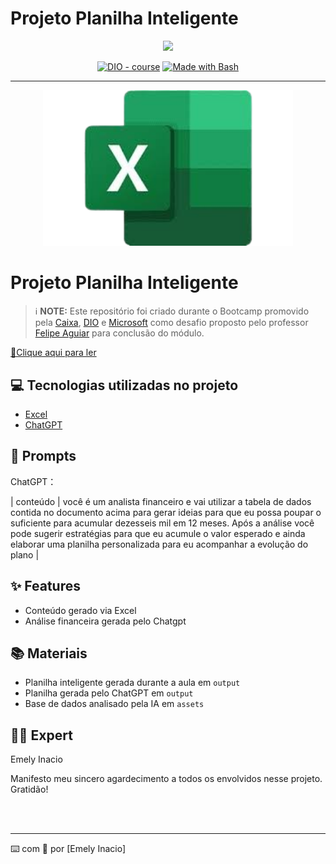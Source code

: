 # Projeto Planilha Inteligente
<p align="center">
    <img width="100" src=".github/assets/cover.png">
</p>


<p align="center">
<a href="https://dio.me/"><img src="https://img.shields.io/badge/DIO-Course-28DA77?logo=youtube" alt="DIO - course"></a>
<a href="https://www.gnu.org/software/bash/" title="Go to Bash homepage"><img src="https://img.shields.io/badge/Prompt-Project-blue?logo=gnu-bash&amp;logoColor=white" alt="Made with Bash"></a></p>

-------


<p align="center">
<img 
    src="./assets/cover.png"
    width="400"  
/>
</p>

# Projeto Planilha Inteligente


 > ℹ️ **NOTE:** Este repositório foi criado durante o Bootcamp promovido pela [Caixa](https://www.caixa.gov.br/Paginas/home-caixa.aspx), [DIO](https://dio.me) e [Microsoft](https://www.microsoft.com/pt-br/) como desafio proposto pelo professor [Felipe Aguiar](https://github.com/felipeAguiarCode) para conclusão do módulo.
>
> 
<a href="https://github.com/Emely81/Ebook-IA-Generativa-Caixa-DIO/blob/main/output/Planilha-inteligente.xlsx" title="View XLS now"> 📕Clique aqui para ler</a>

## 💻 Tecnologias utilizadas no projeto

- [Excel](https://www.microsoft.com/pt-br/microsoft-365/excel)
- [ChatGPT](https://chat.openai.com/) 


## 🧠 Prompts


ChatGPT：

                                                                                                                                                                                                                                                              
                                                  
| conteúdo | você é um analista financeiro e vai utilizar  a tabela de dados contida no documento acima para gerar ideias para que eu possa poupar o suficiente para acumular dezesseis mil em 12 meses. Após a análise você pode sugerir estratégias para que eu acumule o valor esperado e ainda elaborar uma planilha personalizada para eu acompanhar a evolução do plano |




## ✨ Features

- Conteúdo gerado via Excel
- Análise financeira gerada pelo Chatgpt

## 📚 Materiais

- Planilha inteligente gerada durante a aula em `output`
- Planilha gerada pelo ChatGPT em `output`
- Base de dados analisado pela IA em `assets`




## 👨‍💻 Expert

<p>
   Emely Inacio

   Manifesto meu sincero agardecimento a todos os envolvidos nesse projeto. Gratidão!
    
</p>
<br/><br/>
<p>

---

⌨️ com 💜 por [Emely Inacio] 
